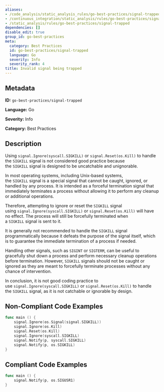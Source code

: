 ```yaml
---
aliases:
- /code_analysis/static_analysis_rules/go-best-practices/signal-trapped
- /continuous_integration/static_analysis/rules/go-best-practices/signal-trapped
- /static_analysis/rules/go-best-practices/signal-trapped
dependencies: []
disable_edit: true
group_id: go-best-practices
meta:
  category: Best Practices
  id: go-best-practices/signal-trapped
  language: Go
  severity: Info
  severity_rank: 4
title: Invalid signal being trapped
---
```

<!--  SOURCED FROM https://github.com/DataDog/datadog-static-analyzer-rule-docs -->


## Metadata
**ID:** `go-best-practices/signal-trapped`

**Language:** Go

**Severity:** Info

**Category:** Best Practices

## Description
Using `signal.Ignore(syscall.SIGKILL)` or `signal.Reset(os.Kill)` to handle the `SIGKILL` signal is not considered good practice because the `SIGKILL` signal is designed to be uncatchable and unignorable.

In most operating systems, including Unix-based systems, the `SIGKILL` signal is a special signal that cannot be caught, ignored, or handled by any process. It is intended as a forceful termination signal that immediately terminates a process without allowing it to perform any cleanup or additional operations.

Therefore, attempting to ignore or reset the `SIGKILL` signal using `signal.Ignore(syscall.SIGKILL)` or `signal.Reset(os.Kill)` will have no effect. The process will still be forcefully terminated when a `SIGKILL` signal is sent to it.

It is generally not recommended to handle the `SIGKILL` signal programmatically because it defeats the purpose of the signal itself, which is to guarantee the immediate termination of a process if needed.

Handling other signals, such as `SIGINT` or `SIGTERM`, can be useful to gracefully shut down a process and perform necessary cleanup operations before termination. However, `SIGKILL` signals should not be caught or ignored as they are meant to forcefully terminate processes without any chance of intervention.

In conclusion, it is not good coding practice to use `signal.Ignore(syscall.SIGKILL)` or `signal.Reset(os.Kill)` to handle the `SIGKILL` signal, as it is not catchable or ignorable by design.


## Non-Compliant Code Examples
```go
func main () {
    signal.Ignore(os.Signal(signal.SIGKILL))
    signal.Ignore(os.Kill)
    signal.Reset(os.Kill)
    signal.Ignore(syscall.SIGKILL)
    signal.Notify(p, syscall.SIGKILL)
    signal.Notify(p, os.SIGKILL)
}
```

## Compliant Code Examples
```go
func main () {
    signal.Notify(p, os.SIGUSR1)
}
```
